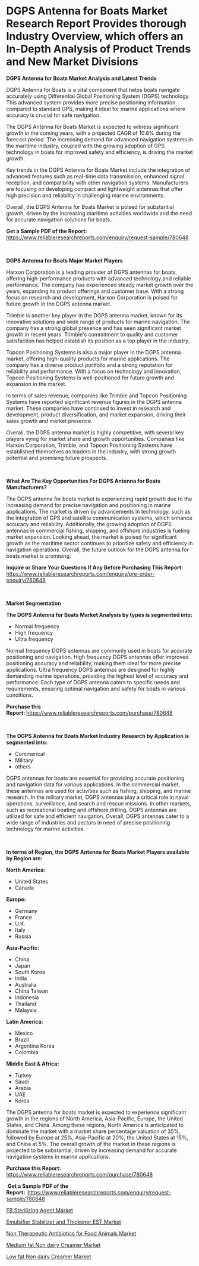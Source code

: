 <p><h1>DGPS Antenna for Boats Market Research Report Provides thorough Industry Overview, which offers an In-Depth Analysis of Product Trends and New Market Divisions</h1></p><p><strong>DGPS Antenna for Boats Market Analysis and Latest Trends</strong></p>
<p><p>DGPS Antenna for Boats is a vital component that helps boats navigate accurately using Differential Global Positioning System (DGPS) technology. This advanced system provides more precise positioning information compared to standard GPS, making it ideal for marine applications where accuracy is crucial for safe navigation.</p><p>The DGPS Antenna for Boats Market is expected to witness significant growth in the coming years, with a projected CAGR of 10.8% during the forecast period. The increasing demand for advanced navigation systems in the maritime industry, coupled with the growing adoption of GPS technology in boats for improved safety and efficiency, is driving the market growth.</p><p>Key trends in the DGPS Antenna for Boats Market include the integration of advanced features such as real-time data transmission, enhanced signal reception, and compatibility with other navigation systems. Manufacturers are focusing on developing compact and lightweight antennas that offer high precision and reliability in challenging marine environments.</p><p>Overall, the DGPS Antenna for Boats Market is poised for substantial growth, driven by the increasing maritime activities worldwide and the need for accurate navigation solutions for boats.</p></p>
<p><strong>Get a Sample PDF of the Report:&nbsp;</strong> <a href="https://www.reliableresearchreports.com/enquiry/request-sample/780648">https://www.reliableresearchreports.com/enquiry/request-sample/780648</a></p>
<p>&nbsp;</p>
<p><strong>DGPS Antenna for Boats Major Market Players</strong></p>
<p><p>Harxon Corporation is a leading provider of DGPS antennas for boats, offering high-performance products with advanced technology and reliable performance. The company has experienced steady market growth over the years, expanding its product offerings and customer base. With a strong focus on research and development, Harxon Corporation is poised for future growth in the DGPS antenna market.</p><p>Trimble is another key player in the DGPS antenna market, known for its innovative solutions and wide range of products for marine navigation. The company has a strong global presence and has seen significant market growth in recent years. Trimble's commitment to quality and customer satisfaction has helped establish its position as a top player in the industry.</p><p>Topcon Positioning Systems is also a major player in the DGPS antenna market, offering high-quality products for marine applications. The company has a diverse product portfolio and a strong reputation for reliability and performance. With a focus on technology and innovation, Topcon Positioning Systems is well-positioned for future growth and expansion in the market.</p><p>In terms of sales revenue, companies like Trimble and Topcon Positioning Systems have reported significant revenue figures in the DGPS antenna market. These companies have continued to invest in research and development, product diversification, and market expansion, driving their sales growth and market presence.</p><p>Overall, the DGPS antenna market is highly competitive, with several key players vying for market share and growth opportunities. Companies like Harxon Corporation, Trimble, and Topcon Positioning Systems have established themselves as leaders in the industry, with strong growth potential and promising future prospects.</p></p>
<p>&nbsp;</p>
<p><strong>What Are The Key Opportunities For DGPS Antenna for Boats Manufacturers?</strong></p>
<p><p>The DGPS antenna for boats market is experiencing rapid growth due to the increasing demand for precise navigation and positioning in marine applications. The market is driven by advancements in technology, such as the integration of GPS and satellite communication systems, which enhance accuracy and reliability. Additionally, the growing adoption of DGPS antennas in commercial fishing, shipping, and offshore industries is fueling market expansion. Looking ahead, the market is poised for significant growth as the maritime sector continues to prioritize safety and efficiency in navigation operations. Overall, the future outlook for the DGPS antenna for boats market is promising.</p></p>
<p><strong>Inquire or Share Your Questions If Any Before Purchasing This Report:</strong> <a href="https://www.reliableresearchreports.com/enquiry/pre-order-enquiry/780648">https://www.reliableresearchreports.com/enquiry/pre-order-enquiry/780648</a></p>
<p>&nbsp;</p>
<p><strong>Market Segmentation</strong></p>
<p><strong>The DGPS Antenna for Boats Market Analysis by types is segmented into:</strong></p>
<p><ul><li>Normal frequency</li><li>High frequency</li><li>Ultra frequency</li></ul></p>
<p><p>Normal frequency DGPS antennas are commonly used in boats for accurate positioning and navigation. High frequency DGPS antennas offer improved positioning accuracy and reliability, making them ideal for more precise applications. Ultra frequency DGPS antennas are designed for highly demanding marine operations, providing the highest level of accuracy and performance. Each type of DGPS antenna caters to specific needs and requirements, ensuring optimal navigation and safety for boats in various conditions.</p></p>
<p><strong>Purchase this Report:&nbsp;</strong><a href="https://www.reliableresearchreports.com/purchase/780648">https://www.reliableresearchreports.com/purchase/780648</a></p>
<p>&nbsp;</p>
<p><strong>The DGPS Antenna for Boats Market Industry Research by Application is segmented into:</strong></p>
<p><ul><li>Commerical</li><li>Military</li><li>others</li></ul></p>
<p><p>DGPS antennas for boats are essential for providing accurate positioning and navigation data for various applications. In the commercial market, these antennas are used for activities such as fishing, shipping, and marine research. In the military market, DGPS antennas play a critical role in naval operations, surveillance, and search and rescue missions. In other markets, such as recreational boating and offshore drilling, DGPS antennas are utilized for safe and efficient navigation. Overall, DGPS antennas cater to a wide range of industries and sectors in need of precise positioning technology for marine activities.</p></p>
<p>&nbsp;</p>
<p><strong>In terms of Region, the DGPS Antenna for Boats Market Players available by Region are:</strong></p>
<p>
    <p> <strong> North America: </strong>
        <ul>
            <li>United States</li>
            <li>Canada</li>
        </ul>
        </p> 
    <p> <strong> Europe: </strong>
        <ul>
            <li>Germany</li>
            <li>France</li>
            <li>U.K.</li>
            <li>Italy</li>
            <li>Russia</li>
        </ul>
        </p> 
    <p> <strong> Asia-Pacific: </strong>
        <ul>
            <li>China</li>
            <li>Japan</li>
            <li>South Korea</li>
            <li>India</li>
            <li>Australia</li>
            <li>China Taiwan</li>
            <li>Indonesia</li>
            <li>Thailand</li>
            <li>Malaysia</li>
        </ul>
        </p> 
    <p> <strong> Latin America: </strong>
        <ul>
            <li>Mexico</li>
            <li>Brazil</li>
            <li>Argentina Korea</li>
            <li>Colombia</li>
        </ul>
        </p> 
    <p> <strong> Middle East & Africa: </strong>
        <ul>
            <li>Turkey</li>
            <li>Saudi</li>
            <li>Arabia</li>
            <li>UAE</li>
            <li>Korea</li>
        </ul>
    </p>
    </p>
<p><p>The DGPS antenna for boats market is expected to experience significant growth in the regions of North America, Asia-Pacific, Europe, the United States, and China. Among these regions, North America is anticipated to dominate the market with a market share percentage valuation of 35%, followed by Europe at 25%, Asia-Pacific at 20%, the United States at 15%, and China at 5%. The overall growth of the market in these regions is projected to be substantial, driven by increasing demand for accurate navigation systems in marine applications.</p></p>
<p><strong>Purchase this Report: </strong><a href="https://www.reliableresearchreports.com/purchase/780648">https://www.reliableresearchreports.com/purchase/780648</a></p>
<p>&nbsp;<strong>Get a Sample PDF of the Report:&nbsp;&nbsp;</strong><a href="https://www.reliableresearchreports.com/enquiry/request-sample/780648">https://www.reliableresearchreports.com/enquiry/request-sample/780648</a></p>
<p><strong></strong></p>
<p><p><a href="https://medium.com/@othamcclure/fb-sterilizing-agent-market-analysis-and-sze-forecasted-for-period-from-2024-to-2031-9f44a200b444">FB Sterilizing Agent Market</a></p><p><a href="https://medium.com/@raymondgray765/emulsifier-stabilizer-and-thickener-est-market-size-market-outlook-and-market-forecast-2024-to-eb4c7b787b21">Emulsifier Stabilizer and Thickener EST Market</a></p><p><a href="https://medium.com/@othamcclure/non-therapeutic-antibiotics-for-food-animals-market-insights-into-market-cagr-market-trends-and-906c068e409d">Non Therapeutic Antibiotics for Food Animals Market</a></p><p><a href="https://medium.com/@patriciaknight1961/medium-fat-non-dairy-creamer-market-furnishes-information-on-market-share-market-trends-and-f90fe9cf608c">Medium fat Non dairy Creamer Market</a></p><p><a href="https://medium.com/@patriciaknight1961/low-fat-non-dairy-creamer-market-insight-market-trends-growth-forecasted-from-2024-to-2031-56174c9dfa10">Low fat Non dairy Creamer Market</a></p></p>